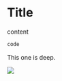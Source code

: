 # Title  
content  
```java
code
```  
  
This one is deep.  
  
<img src="https://www.dropbox.com/s/kw518u3biuk1jv4/Screenshot%202018-04-03%2003.44.00.png?raw=1">  
